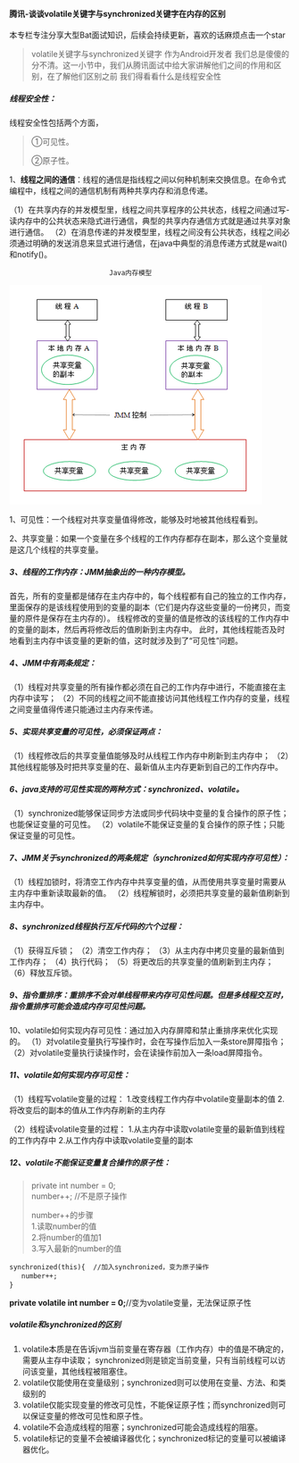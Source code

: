 #### 腾讯-谈谈volatile关键字与synchronized关键字在内存的区别

本专栏专注分享大型Bat面试知识，后续会持续更新，喜欢的话麻烦点击一个star

> volatile关键字与synchronized关键字 作为Android开发者 我们总是傻傻的分不清。这一小节中，我们从腾讯面试中给大家讲解他们之间的作用和区别，在了解他们区别之前 我们得看看什么是线程安全性

##### 线程安全性：

线程安全性包括两个方面，

> ①可见性。
>
> ②原子性。

1、**线程之间的通信**：线程的通信是指线程之间以何种机制来交换信息。在命令式编程中，线程之间的通信机制有两种共享内存和消息传递。

（1）在共享内存的并发模型里，线程之间共享程序的公共状态，线程之间通过写-读内存中的公共状态来隐式进行通信，典型的共享内存通信方式就是通过共享对象进行通信。
（2）在消息传递的并发模型里，线程之间没有公共状态，线程之间必须通过明确的发送消息来显式进行通信，在java中典型的消息传递方式就是wait()和notify()。

                             Java内存模型

![img](img/20180402165147710.png)



1、可见性：一个线程对共享变量值得修改，能够及时地被其他线程看到。

2、共享变量：如果一个变量在多个线程的工作内存都存在副本，那么这个变量就是这几个线程的共享变量。

##### 3、线程的工作内存：JMM抽象出的一种内存模型。

   首先，所有的变量都是储存在主内存中的，每个线程都有自己的独立的工作内存，里面保存的是该线程使用到的变量的副本（它们是内存这些变量的一份拷贝，而变量的原件是保存在主内存的）。
   线程修改的变量的值是修改的该线程的工作内存中的变量的副本，然后再将修改后的值刷新到主内存中。
   此时，其他线程能否及时地看到主内存中该变量的更新的值，这时就涉及到了“可见性”问题。

##### 4、JMM中有两条规定：

   （1）线程对共享变量的所有操作都必须在自己的工作内存中进行，不能直接在主内存中读写；
   （2）不同的线程之间不能直接访问其他线程工作内存的变量，线程之间变量值得传递只能通过主内存来传递。

##### 5、实现共享变量的可见性，必须保证两点：

   （1）线程修改后的共享变量值能够及时从线程工作内存中刷新到主内存中；
   （2）其他线程能够及时把共享变量的在、最新值从主内存更新到自己的工作内存中。

##### 6、java支持的可见性实现的两种方式：synchronized、volatile。

（1）synchronized能够保证同步方法或同步代码块中变量的复合操作的原子性；也能保证变量的可见性。
（2）volatile不能保证变量的复合操作的原子性；只能保证变量的可见性。

##### 7、JMM关于synchronized的两条规定（synchronized如何实现内存可见性）：

（1）线程加锁时，将清空工作内存中共享变量的值，从而使用共享变量时需要从主内存中重新读取最新的值。
（2）线程解锁时，必须把共享变量的最新值刷新到主内存中。

##### 8、synchronized线程执行互斥代码的六个过程：

（1）获得互斥锁；
（2）清空工作内存；
（3）从主内存中拷贝变量的最新值到工作内存；
（4）执行代码；
（5）将更改后的共享变量的值刷新到主内存；
（6）释放互斥锁。

##### 9、指令重排序：重排序不会对单线程带来内存可见性问题。但是多线程交互时，指令重排序可能会造成内存可见性问题。


10、volatile如何实现内存可见性：通过加入内存屏障和禁止重排序来优化实现的。
（1）对volatile变量执行写操作时，会在写操作后加入一条store屏障指令；
（2）对volatile变量执行读操作时，会在读操作前加入一条load屏障指令。

##### 11、volatile如何实现内存可见性：

（1）线程写volatile变量的过程：
    1.改变线程工作内存中volatile变量副本的值
    2.将改变后的副本的值从工作内存刷新的主内存


（2）线程读volatile变量的过程：
   1.从主内存中读取volatile变量的最新值到线程的工作内存中
   2.从工作内存中读取volatile变量的副本

##### 12、volatile不能保证变量复合操作的原子性：

> private int number = 0;                              
> number++; //不是原子操作 
>
> number++的步骤                                      
> 1.读取number的值  
> 2.将number的值加1  
> 3.写入最新的number的值                             

    synchronized(this){  //加入synchronized，变为原子操作
       number++;
    }

**private volatile int number = 0;**//变为volatile变量，无法保证原子性	



##### volatile和synchronized的区别

1. volatile本质是在告诉jvm当前变量在寄存器（工作内存）中的值是不确定的，需要从主存中读取； synchronized则是锁定当前变量，只有当前线程可以访问该变量，其他线程被阻塞住。
2. volatile仅能使用在变量级别；synchronized则可以使用在变量、方法、和类级别的
3. volatile仅能实现变量的修改可见性，不能保证原子性；而synchronized则可以保证变量的修改可见性和原子性。
4. volatile不会造成线程的阻塞；synchronized可能会造成线程的阻塞。
5. volatile标记的变量不会被编译器优化；synchronized标记的变量可以被编译器优化。